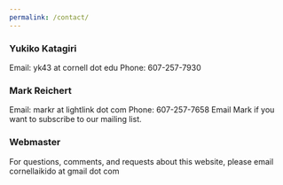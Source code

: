 ```yaml
---
permalink: /contact/
---
```


### Yukiko Katagiri
Email: yk43 at cornell dot edu
Phone: 607-257-7930

### Mark Reichert
Email: markr at lightlink dot com
Phone: 607-257-7658
Email Mark if you want to subscribe to our mailing list.

### Webmaster
For questions, comments, and requests about this website, please email
cornellaikido at gmail dot com
